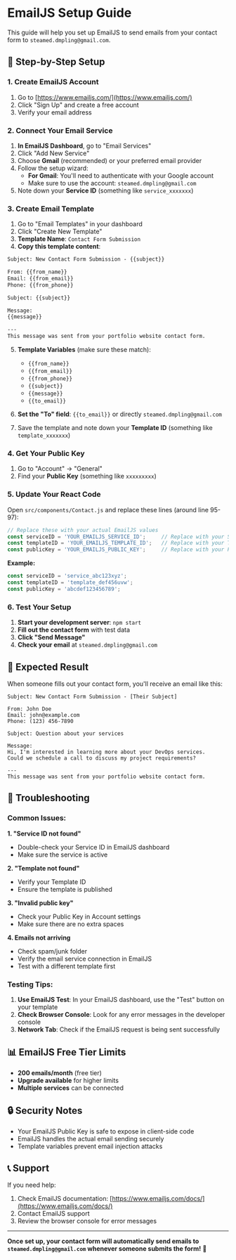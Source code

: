 # EmailJS Setup Guide

This guide will help you set up EmailJS to send emails from your contact form to `steamed.dmpling@gmail.com`.

## 📧 Step-by-Step Setup

### 1. Create EmailJS Account

1. Go to [https://www.emailjs.com/](https://www.emailjs.com/)
2. Click "Sign Up" and create a free account
3. Verify your email address

### 2. Connect Your Email Service

1. **In EmailJS Dashboard**, go to "Email Services"
2. Click "Add New Service"
3. Choose **Gmail** (recommended) or your preferred email provider
4. Follow the setup wizard:
   - **For Gmail**: You'll need to authenticate with your Google account
   - Make sure to use the account: `steamed.dmpling@gmail.com`
5. Note down your **Service ID** (something like `service_xxxxxxx`)

### 3. Create Email Template

1. Go to "Email Templates" in your dashboard
2. Click "Create New Template"
3. **Template Name**: `Contact Form Submission`
4. **Copy this template content**:

```html
Subject: New Contact Form Submission - {{subject}}

From: {{from_name}}
Email: {{from_email}}
Phone: {{from_phone}}

Subject: {{subject}}

Message:
{{message}}

---
This message was sent from your portfolio website contact form.
```

5. **Template Variables** (make sure these match):
   - `{{from_name}}`
   - `{{from_email}}`
   - `{{from_phone}}`
   - `{{subject}}`
   - `{{message}}`
   - `{{to_email}}`

6. **Set the "To" field**: `{{to_email}}` or directly `steamed.dmpling@gmail.com`
7. Save the template and note down your **Template ID** (something like `template_xxxxxxx`)

### 4. Get Your Public Key

1. Go to "Account" → "General"
2. Find your **Public Key** (something like `xxxxxxxxx`)

### 5. Update Your React Code

Open `src/components/Contact.js` and replace these lines (around line 95-97):

```javascript
// Replace these with your actual EmailJS values
const serviceID = 'YOUR_EMAILJS_SERVICE_ID';     // Replace with your Service ID
const templateID = 'YOUR_EMAILJS_TEMPLATE_ID';   // Replace with your Template ID
const publicKey = 'YOUR_EMAILJS_PUBLIC_KEY';     // Replace with your Public Key
```

**Example:**
```javascript
const serviceID = 'service_abc123xyz';
const templateID = 'template_def456uvw';
const publicKey = 'abcdef123456789';
```

### 6. Test Your Setup

1. **Start your development server**: `npm start`
2. **Fill out the contact form** with test data
3. **Click "Send Message"**
4. **Check your email** at `steamed.dmpling@gmail.com`

## 🎯 Expected Result

When someone fills out your contact form, you'll receive an email like this:

```
Subject: New Contact Form Submission - [Their Subject]

From: John Doe
Email: john@example.com
Phone: (123) 456-7890

Subject: Question about your services

Message:
Hi, I'm interested in learning more about your DevOps services.
Could we schedule a call to discuss my project requirements?

---
This message was sent from your portfolio website contact form.
```

## 🔧 Troubleshooting

### Common Issues:

**1. "Service ID not found"**
- Double-check your Service ID in EmailJS dashboard
- Make sure the service is active

**2. "Template not found"**
- Verify your Template ID
- Ensure the template is published

**3. "Invalid public key"**
- Check your Public Key in Account settings
- Make sure there are no extra spaces

**4. Emails not arriving**
- Check spam/junk folder
- Verify the email service connection in EmailJS
- Test with a different template first

### Testing Tips:

1. **Use EmailJS Test**: In your EmailJS dashboard, use the "Test" button on your template
2. **Check Browser Console**: Look for any error messages in the developer console
3. **Network Tab**: Check if the EmailJS request is being sent successfully

## 📊 EmailJS Free Tier Limits

- **200 emails/month** (free tier)
- **Upgrade available** for higher limits
- **Multiple services** can be connected

## 🔒 Security Notes

- Your EmailJS Public Key is safe to expose in client-side code
- EmailJS handles the actual email sending securely
- Template variables prevent email injection attacks

## 📞 Support

If you need help:
1. Check EmailJS documentation: [https://www.emailjs.com/docs/](https://www.emailjs.com/docs/)
2. Contact EmailJS support
3. Review the browser console for error messages

---

**Once set up, your contact form will automatically send emails to `steamed.dmpling@gmail.com` whenever someone submits the form!** 🎉